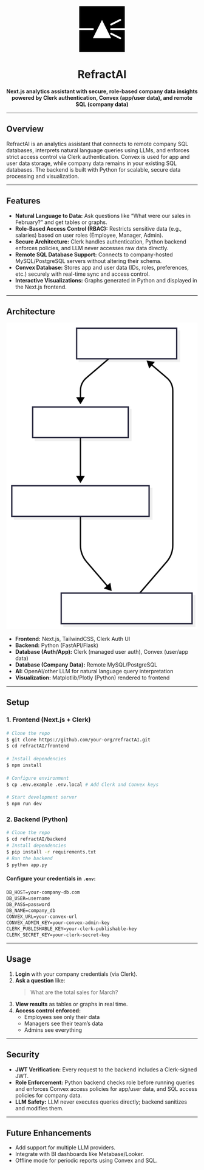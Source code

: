 
<div align="center">
   <img src="public/assets/icon.svg" alt="RefractAI Logo" width="120" />
   <h1>RefractAI</h1>
         <p><strong>Next.js analytics assistant with secure, role-based company data insights powered by Clerk authentication, Convex (app/user data), and remote SQL (company data)</strong></p>
</div>

---

## Overview


RefractAI is an analytics assistant that connects to remote company SQL databases, interprets natural language queries using LLMs, and enforces strict access control via Clerk authentication. Convex is used for app and user data storage, while company data remains in your existing SQL databases. The backend is built with Python for scalable, secure data processing and visualization.

---




## Features

- **Natural Language to Data:** Ask questions like “What were our sales in February?” and get tables or graphs.
- **Role-Based Access Control (RBAC):** Restricts sensitive data (e.g., salaries) based on user roles (Employee, Manager, Admin).
- **Secure Architecture:** Clerk handles authentication, Python backend enforces policies, and LLM never accesses raw data directly.
- **Remote SQL Database Support:** Connects to company-hosted MySQL/PostgreSQL servers without altering their schema.
- **Convex Database:** Stores app and user data (IDs, roles, preferences, etc.) securely with real-time sync and access control.
- **Interactive Visualizations:** Graphs generated in Python and displayed in the Next.js frontend.

---




## Architecture

<div align="center">
   <img src="public/assets/architecture.svg" alt="RefractAI Architecture Diagram" width="600" />
</div>

- **Frontend:** Next.js, TailwindCSS, Clerk Auth UI
- **Backend:** Python (FastAPI/Flask)
- **Database (Auth/App):** Clerk (managed user auth), Convex (user/app data)
- **Database (Company Data):** Remote MySQL/PostgreSQL
- **AI:** OpenAI/other LLM for natural language query interpretation
- **Visualization:** Matplotlib/Plotly (Python) rendered to frontend

---

## Setup




### 1. Frontend (Next.js + Clerk)
```bash
# Clone the repo
$ git clone https://github.com/your-org/refractAI.git
$ cd refractAI/frontend

# Install dependencies
$ npm install

# Configure environment
$ cp .env.example .env.local # Add Clerk and Convex keys

# Start development server
$ npm run dev
```

### 2. Backend (Python)
```bash
# Clone the repo
$ cd refractAI/backend
# Install dependencies
$ pip install -r requirements.txt
# Run the backend
$ python app.py
```

#### Configure your credentials in `.env`:
```env
DB_HOST=your-company-db.com
DB_USER=username
DB_PASS=password
DB_NAME=company_db
CONVEX_URL=your-convex-url
CONVEX_ADMIN_KEY=your-convex-admin-key
CLERK_PUBLISHABLE_KEY=your-clerk-publishable-key
CLERK_SECRET_KEY=your-clerk-secret-key
```

---

## Usage

1. **Login** with your company credentials (via Clerk).
2. **Ask a question** like:
   > What are the total sales for March?
3. **View results** as tables or graphs in real time.
4. **Access control enforced:**
   - Employees see only their data
   - Managers see their team’s data
   - Admins see everything

---




## Security

- **JWT Verification:** Every request to the backend includes a Clerk-signed JWT.
- **Role Enforcement:** Python backend checks role before running queries and enforces Convex access policies for app/user data, and SQL access policies for company data.
- **LLM Safety:** LLM never executes queries directly; backend sanitizes and modifies them.

---

## Future Enhancements




- Add support for multiple LLM providers.
- Integrate with BI dashboards like Metabase/Looker.
- Offline mode for periodic reports using Convex and SQL.
